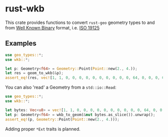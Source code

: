 # rust-wkb

This crate provides functions to convert `rust-geo` geometry types to and from [Well Known Binary](https://en.wikipedia.org/wiki/Well-known_text_representation_of_geometry#Well-known_binary) format, i.e. [ISO 19125](https://www.iso.org/standard/40114.html)

## Examples

```rust
use geo_types::*;
use wkb::*;

let p: Geometry<f64> = Geometry::Point(Point::new(2., 4.));
let res = geom_to_wkb(&p);
assert_eq!(res, vec![1, 1, 0, 0, 0, 0, 0, 0, 0, 0, 0, 0, 64, 0, 0, 0, 0, 0, 0, 16, 64]);
```

You can also 'read' a Geometry from a `std::io::Read`:

```rust
use geo_types::*;
use wkb::*;

let bytes: Vec<u8> = vec![1, 1, 0, 0, 0, 0, 0, 0, 0, 0, 0, 0, 64, 0, 0, 0, 0, 0, 0, 16, 64];
let p: Geometry<f64> = wkb_to_geom(&mut bytes.as_slice()).unwrap();
assert_eq!(p, Geometry::Point(Point::new(2., 4.)));
```

Adding proper `*Ext` traits is planned.



